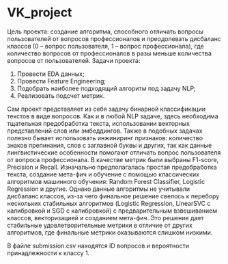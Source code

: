 # VK_project


Цель проекта: создание алгоритма, способного отличать вопросы пользователей от вопросов профессионалов и преодолевать дисбаланс классов (0 – вопрос пользователя, 1 – вопрос профессионала), где количество вопросов от профессионалов в разы меньше количества вопросов от пользователей.
Задачи проекта:
1)	Провести EDA данных;
2)	Провести Feature Engineering;
3)	Подобрать наиболее подходящий алгоритм под задачу NLP;
4)	Реализовать подсчет метрик.
   
Сам проект представляет из себя задачу бинарной классификации текстов в виде вопросов. Как и в любой NLP задаче, здесь необходима тщательная предобработка текста, использовании векторных представлений слов или эмбеддингов. Также в подобных задачах полезно бывает использовать инжиниринг признаков: количество знаков препинания, слов с заглавной буквы и других, так как данные лингвистические особенности помогают отличать вопрос пользователя от вопроса профессионала.
В качестве метрик были выбраны F1-score, Precision и Recall.
Изначально предполагалась простая предобработка текста, создание мета-фич и обучение с помощью классических алгоритмов машинного обучения: Random Forest Classifier, Logistic Regression и другие. Однако данные алгоритмы не учитывали дисбаланс классов, из-за чего финальное решение свелось к перебору нескольких стабильных алгоритмов (Logistic Regression, LinearSVC с калибровкой и SGD с калибровкой) с предварительным взвешиванием классов, векторизацией и созданием мета-фич. Это решение дает стабильные удовлетворительные метрики в отличие от других алгоритмов, где финальные метрики оказываются слишком низкими.

В файле submission.csv находятся ID вопросов и вероятности принадлежности к классу 1.

